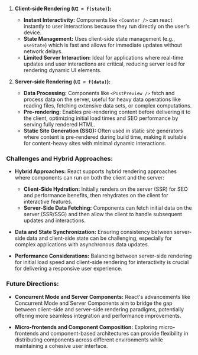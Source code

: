 1. **Client-side Rendering (`UI = f(state)`):**
   - **Instant Interactivity:** Components like `<Counter />` can react instantly to user interactions because they run directly on the user's device.
   - **State Management:** Uses client-side state management (e.g., `useState`) which is fast and allows for immediate updates without network delays.
   - **Limited Server Interaction:** Ideal for applications where real-time updates and user interactions are critical, reducing server load for rendering dynamic UI elements.

2. **Server-side Rendering (`UI = f(data)`):**
   - **Data Processing:** Components like `<PostPreview />` fetch and process data on the server, useful for heavy data operations like reading files, fetching extensive data sets, or complex computations.
   - **Pre-rendering:** Enables pre-rendering content before delivering it to the client, optimizing initial load times and SEO performance by serving fully rendered HTML.
   - **Static Site Generation (SSG):** Often used in static site generators where content is pre-rendered during build time, making it suitable for content-heavy sites with minimal dynamic interactions.

### Challenges and Hybrid Approaches:

- **Hybrid Approaches:** React supports hybrid rendering approaches where components can run on both the client and the server:
  - **Client-Side Hydration:** Initially renders on the server (SSR) for SEO and performance benefits, then rehydrates on the client for interactive features.
  - **Server-Side Data Fetching:** Components can fetch initial data on the server (SSR/SSG) and then allow the client to handle subsequent updates and interactions.

- **Data and State Synchronization:** Ensuring consistency between server-side data and client-side state can be challenging, especially for complex applications with asynchronous data updates.

- **Performance Considerations:** Balancing between server-side rendering for initial load speed and client-side rendering for interactivity is crucial for delivering a responsive user experience.

### Future Directions:

- **Concurrent Mode and Server Components:** React's advancements like Concurrent Mode and Server Components aim to bridge the gap between client-side and server-side rendering paradigms, potentially offering more seamless integration and performance improvements.

- **Micro-frontends and Component Composition:** Exploring micro-frontends and component-based architectures can provide flexibility in distributing components across different environments while maintaining a cohesive user interface.
